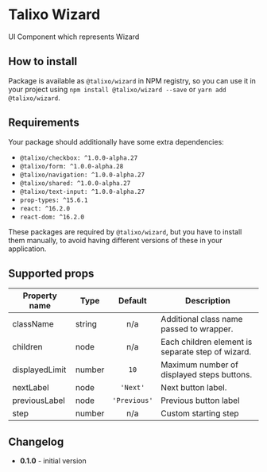 # Talixo Wizard

UI Component which represents Wizard

## How to install

Package is available as `@talixo/wizard` in NPM registry, so you can use it in your project
using `npm install @talixo/wizard --save` or `yarn add @talixo/wizard`.

## Requirements

Your package should additionally have some extra dependencies:

- `@talixo/checkbox: ^1.0.0-alpha.27`
- `@talixo/form: ^1.0.0-alpha.28`
- `@talixo/navigation: ^1.0.0-alpha.27`
- `@talixo/shared: ^1.0.0-alpha.27`
- `@talixo/text-input: ^1.0.0-alpha.27`
- `prop-types: ^15.6.1`
- `react: ^16.2.0`
- `react-dom: ^16.2.0`

These packages are required by `@talixo/wizard`, but you have to install them manually,
to avoid having different versions of these in your application.

## Supported props

Property name | Type      | Default      | Description                    
--------------|-----------|:------------:|--------------------------------
className     | string    | n/a          | Additional class name passed to wrapper.
children      | node      | n/a          | Each children element is separate step of wizard.
displayedLimit| number    | `10`         | Maximum number of displayed steps buttons.
nextLabel     | node      | `'Next'`     | Next button label.
previousLabel | node      | `'Previous'` | Previous button label
step          | number    | n/a          | Custom starting step

## Changelog

- **0.1.0** - initial version
